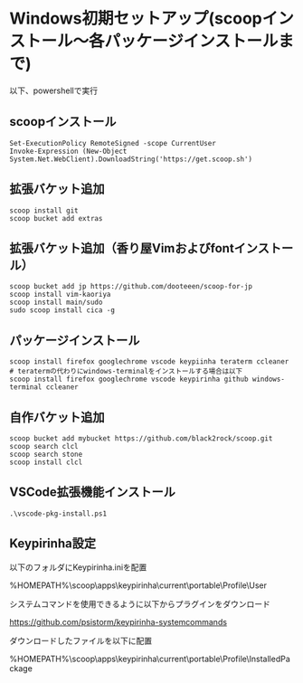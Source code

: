 # Windows初期セットアップ(scoopインストール～各パッケージインストールまで)
以下、powershellで実行

## scoopインストール
```
Set-ExecutionPolicy RemoteSigned -scope CurrentUser
Invoke-Expression (New-Object System.Net.WebClient).DownloadString('https://get.scoop.sh')
```

## 拡張バケット追加
```
scoop install git
scoop bucket add extras
```

## 拡張バケット追加（香り屋Vimおよびfontインストール）
```
scoop bucket add jp https://github.com/dooteeen/scoop-for-jp
scoop install vim-kaoriya
scoop install main/sudo
sudo scoop install cica -g
```

## パッケージインストール
```
scoop install firefox googlechrome vscode keypiinha teraterm ccleaner
# teratermの代わりにwindows-terminalをインストールする場合は以下
scoop install firefox googlechrome vscode keypirinha github windows-terminal ccleaner
```

## 自作バケット追加
```
scoop bucket add mybucket https://github.com/black2rock/scoop.git
scoop search clcl
scoop search stone
scoop install clcl
```

## VSCode拡張機能インストール
```
.\vscode-pkg-install.ps1
```

## Keypirinha設定
以下のフォルダにKeypirinha.iniを配置

%HOMEPATH%\scoop\apps\keypirinha\current\portable\Profile\User

システムコマンドを使用できるように以下からプラグインをダウンロード

https://github.com/psistorm/keypirinha-systemcommands

ダウンロードしたファイルを以下に配置

%HOMEPATH%\scoop\apps\keypirinha\current\portable\Profile\InstalledPackage